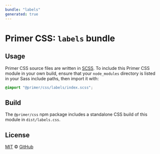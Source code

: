 ```yaml
---
bundle: "labels"
generated: true
---
```


# Primer CSS: `labels` bundle

## Usage

Primer CSS source files are written in [SCSS]. To include this Primer CSS module in your own build, ensure that your `node_modules` directory is listed in your Sass include paths, then import it with:

```scss
@import "@primer/css/labels/index.scss";
```

## Build

The `@primer/css` npm package includes a standalone CSS build of this module in `dist/labels.css`.

## License

[MIT](https://github.com/primer/css/blob/main/LICENSE) &copy; [GitHub](https://github.com/)


[scss]: https://sass-lang.com/documentation/syntax#scss
